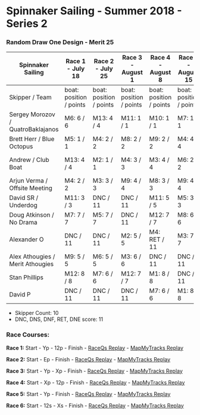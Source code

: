 # Spinnaker Sailing - Summer 2018 - Series 2
### Random Draw One Design - Merit 25

| Spinnaker Sailing | Race 1 - July 18 | Race 2 - July 25 | Race 3 - August 1 | Race 4 - August 8 | Race 5 - August 15 | Race 6 - August 22 | Series Points | Final Series Points |
| --- | --- | --- | --- | --- | --- | --- | --- | --- |
| Skipper / Team | boat: position / points | boat: position / points | boat: position / points | boat: position / points | boat: position / points | boat: position / points | | Best 4 Races |
| Sergey Morozov / QuatroBaklajanos | M6: 6 / 6 | M13: 4 / 4 | M11: 1 / 1  | M10: 1 / 1 | M7: 1 / 1 | M1: 5 / 5 | 18 | 7 |
| Brett Herr / Blue Octopus | M5: 1 / 1 | M4: 2 / 2 | M8: 2 / 2 | M9: 2 / 2 | M4: 4 / 4 | M13: 4 / 4 | 15 | 7 |
| Andrew / Club Boat | M13: 4 / 4 | M2: 1 / 1 | M4: 3 / 3 | M3: 4 / 4 | M6: 2 / 2 | M5: RET / 11 | 25 | 10 |
| Arjun Verma / Offsite Meeting | M4: 2 / 2 | M3: 3 / 3 | M9: 4 / 4 | M8: 3 / 3 | M9: 4 / 4 | M4: 6 / 6 | 22 | 12 |
| David SR / Underdog | M11: 3 / 3 | DNC / 11  | DNC / 11 | M11: 5 / 5 | M5: 3 / 3 | M3: 2 / 2 | 35 | 13 |
| Doug Atkinson / No Drama | M7: 7 / 7 | M5: 7 / 7  | DNC / 11 | M12: 7 / 7 | M8: 6 / 6 | M2: 1 / 1 | 39 | 21 |
| Alexander O | DNC / 11 | DNC / 11  | M2: 5 / 5 | M4: RET / 11 | M3: 7 / 7 | M6: 3 / 3 | 48 | 26 |
| Alex Athougies / Merit Athougies | M9: 5 / 5 | M6: 5 / 5 | M3: 6 / 6 | DNC / 11 | DNC / 11 | DNC / 11 | 49 | 27 |
| Stan Phillips | M12: 8 / 8 | M7: 6 / 6 | M12: 7 / 7 | M1: 8 / 8 | DNC / 11 | DNC / 11 | 51 | 29 |
| David P | DNC / 11 | DNC / 11 | DNC / 11 | M7: 6 / 6 | M1: 8 / 8 | M3: RDG / 7 | 54 | 32 |
* Skipper Count: 10
* DNC, DNS, DNF, RET, DNE score: 11


### Race Courses:

**Race 1:** Start - Yp - 12p - Finish - [RaceQs Replay](http://raceqs.com/regattas/65439?eventId=70783) - [MapMyTracks Replay](http://www.mapmytracks.com/explore/activity/2944899)

**Race 2:** Start - Ep - Finish - [RaceQs Replay](http://raceqs.com/regattas/65439?eventId=70784) - [MapMyTracks Replay](http://www.mapmytracks.com/explore/activity/2944904)

**Race 3:** Start - Yp - Xp - Finish - [RaceQs Replay](http://raceqs.com/regattas/65439?eventId=70785) - [MapMyTracks Replay](http://www.mapmytracks.com/explore/activity/2946415)

**Race 4:** Start - Xp - 12p - Finish - [RaceQs Replay](http://raceqs.com/regattas/65439?eventId=70786) - [MapMyTracks Replay](http://www.mapmytracks.com/explore/activity/2957966)

**Race 5:** Start - Yp - Finish - [RaceQs Replay](http://raceqs.com/regattas/65439?eventId=70787) - [MapMyTracks Replay](http://www.mapmytracks.com/explore/activity/2967686)

**Race 6:** Start - 12s - Xs - Finish -  [RaceQs Replay](http://raceqs.com/regattas/65439?eventId=70788) - [MapMyTracks Replay](http://www.mapmytracks.com/explore/activity/2980498)